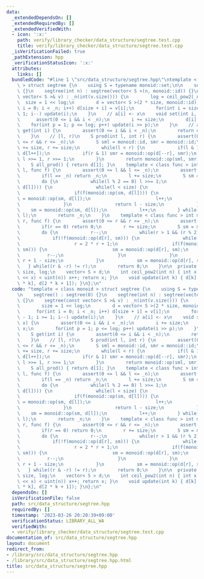 ```yaml
---
data:
  _extendedDependsOn: []
  _extendedRequiredBy: []
  _extendedVerifiedWith:
  - icon: ':x:'
    path: verify/library_checker/data_structure/segtree.test.cpp
    title: verify/library_checker/data_structure/segtree.test.cpp
  _isVerificationFailed: true
  _pathExtension: hpp
  _verificationStatusIcon: ':x:'
  attributes:
    links: []
  bundledCode: "#line 1 \"src/data_structure/segtree.hpp\"\ntemplate < class monoid\
    \ > struct segtree {\n    using S = typename monoid::set;\n\n    segtree() : segtree(0)\
    \ {}\n    segtree(int n) : segtree(vector< S >(n, monoid::id)) {}\n    segtree(const\
    \ vector< S >& v) : _n(int(v.size())) {\n        log = ceil_pow2(_n);\n      \
    \  size = 1 << log;\n        d = vector< S >(2 * size, monoid::id);\n        for(int\
    \ i = 0; i < _n; i++) d[size + i] = v[i];\n        for(int i = size - 1; i >=\
    \ 1; i--) update(i);\n    }\n    // a[i] <- x\n    void set(int i, S x) {\n  \
    \      assert(0 <= i && i < _n);\n        i += size;\n        d[i] = x;\n    \
    \    for(int p = 1; p <= log; p++) update(i >> p);\n    }\n    // a[i]\n    S\
    \ get(int i) {\n        assert(0 <= i && i < _n);\n        return d[i + size];\n\
    \    }\n    // [l, r)\n    S prod(int l, int r) {\n        assert(0 <= l && l\
    \ <= r && r <= _n);\n        S sml = monoid::id, smr = monoid::id;\n        l\
    \ += size, r += size;\n        while(l < r) {\n            if(l & 1) sml = monoid::op(sml,\
    \ d[l++]);\n            if(r & 1) smr = monoid::op(d[--r], smr);\n           \
    \ l >>= 1, r >>= 1;\n        }\n        return monoid::op(sml, smr);\n    }\n\
    \    S all_prod() { return d[1]; }\n    template < class func > int max_right(int\
    \ l, func f) {\n        assert(0 <= l && l <= _n);\n        assert(f(monoid::id));\n\
    \        if(l == _n) return _n;\n        l += size;\n        S sm = monoid::id;\n\
    \        do {\n            while(l % 2 == 0) l >>= 1;\n            if(!f(monoid::op(sm,\
    \ d[l]))) {\n                while(l < size) {\n                    l = 2 * l;\n\
    \                    if(f(monoid::op(sm, d[l]))) {\n                        sm\
    \ = monoid::op(sm, d[l]);\n                        l++;\n                    }\n\
    \                }\n                return l - size;\n            }\n        \
    \    sm = monoid::op(sm, d[l]);\n            l++;\n        } while((l & -l) !=\
    \ l);\n        return _n;\n    }\n    template < class func > int min_left(int\
    \ r, func f) {\n        assert(0 <= r && r <= _n);\n        assert(f(monoid::id));\n\
    \        if(r == 0) return 0;\n        r += size;\n        S sm = monoid::id;\n\
    \        do {\n            r--;\n            while(r > 1 && (r % 2)) r >>= 1;\n\
    \            if(!f(monoid::op(d[r], sm))) {\n                while(r < size) {\n\
    \                    r = 2 * r + 1;\n                    if(f(monoid::op(d[r],\
    \ sm))) {\n                        sm = monoid::op(d[r], sm);\n              \
    \          r--;\n                    }\n                }\n                return\
    \ r + 1 - size;\n            }\n            sm = monoid::op(d[r], sm);\n     \
    \   } while((r & -r) != r);\n        return 0;\n    }\n\n  private:\n    int _n,\
    \ size, log;\n    vector< S > d;\n    int ceil_pow2(int n) { int x = 0; while((1U\
    \ << x) < uint(n)) x++; return x; }\n    void update(int k) { d[k] = monoid::op(d[2\
    \ * k], d[2 * k + 1]); }\n};\n"
  code: "template < class monoid > struct segtree {\n    using S = typename monoid::set;\n\
    \n    segtree() : segtree(0) {}\n    segtree(int n) : segtree(vector< S >(n, monoid::id))\
    \ {}\n    segtree(const vector< S >& v) : _n(int(v.size())) {\n        log = ceil_pow2(_n);\n\
    \        size = 1 << log;\n        d = vector< S >(2 * size, monoid::id);\n  \
    \      for(int i = 0; i < _n; i++) d[size + i] = v[i];\n        for(int i = size\
    \ - 1; i >= 1; i--) update(i);\n    }\n    // a[i] <- x\n    void set(int i, S\
    \ x) {\n        assert(0 <= i && i < _n);\n        i += size;\n        d[i] =\
    \ x;\n        for(int p = 1; p <= log; p++) update(i >> p);\n    }\n    // a[i]\n\
    \    S get(int i) {\n        assert(0 <= i && i < _n);\n        return d[i + size];\n\
    \    }\n    // [l, r)\n    S prod(int l, int r) {\n        assert(0 <= l && l\
    \ <= r && r <= _n);\n        S sml = monoid::id, smr = monoid::id;\n        l\
    \ += size, r += size;\n        while(l < r) {\n            if(l & 1) sml = monoid::op(sml,\
    \ d[l++]);\n            if(r & 1) smr = monoid::op(d[--r], smr);\n           \
    \ l >>= 1, r >>= 1;\n        }\n        return monoid::op(sml, smr);\n    }\n\
    \    S all_prod() { return d[1]; }\n    template < class func > int max_right(int\
    \ l, func f) {\n        assert(0 <= l && l <= _n);\n        assert(f(monoid::id));\n\
    \        if(l == _n) return _n;\n        l += size;\n        S sm = monoid::id;\n\
    \        do {\n            while(l % 2 == 0) l >>= 1;\n            if(!f(monoid::op(sm,\
    \ d[l]))) {\n                while(l < size) {\n                    l = 2 * l;\n\
    \                    if(f(monoid::op(sm, d[l]))) {\n                        sm\
    \ = monoid::op(sm, d[l]);\n                        l++;\n                    }\n\
    \                }\n                return l - size;\n            }\n        \
    \    sm = monoid::op(sm, d[l]);\n            l++;\n        } while((l & -l) !=\
    \ l);\n        return _n;\n    }\n    template < class func > int min_left(int\
    \ r, func f) {\n        assert(0 <= r && r <= _n);\n        assert(f(monoid::id));\n\
    \        if(r == 0) return 0;\n        r += size;\n        S sm = monoid::id;\n\
    \        do {\n            r--;\n            while(r > 1 && (r % 2)) r >>= 1;\n\
    \            if(!f(monoid::op(d[r], sm))) {\n                while(r < size) {\n\
    \                    r = 2 * r + 1;\n                    if(f(monoid::op(d[r],\
    \ sm))) {\n                        sm = monoid::op(d[r], sm);\n              \
    \          r--;\n                    }\n                }\n                return\
    \ r + 1 - size;\n            }\n            sm = monoid::op(d[r], sm);\n     \
    \   } while((r & -r) != r);\n        return 0;\n    }\n\n  private:\n    int _n,\
    \ size, log;\n    vector< S > d;\n    int ceil_pow2(int n) { int x = 0; while((1U\
    \ << x) < uint(n)) x++; return x; }\n    void update(int k) { d[k] = monoid::op(d[2\
    \ * k], d[2 * k + 1]); }\n};\n"
  dependsOn: []
  isVerificationFile: false
  path: src/data_structure/segtree.hpp
  requiredBy: []
  timestamp: '2023-03-26 20:20:39+09:00'
  verificationStatus: LIBRARY_ALL_WA
  verifiedWith:
  - verify/library_checker/data_structure/segtree.test.cpp
documentation_of: src/data_structure/segtree.hpp
layout: document
redirect_from:
- /library/src/data_structure/segtree.hpp
- /library/src/data_structure/segtree.hpp.html
title: src/data_structure/segtree.hpp
---
```

